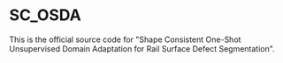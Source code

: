 # SC_OSDA
This is the official source code for "Shape Consistent One-Shot Unsupervised Domain Adaptation for Rail Surface Defect Segmentation". 
